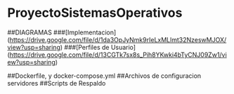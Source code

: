 # ProyectoSistemasOperativos
##DIAGRAMAS 
###[Implementacion] (https://drive.google.com/file/d/1da3OpJyNmk9rIeLxMLlmt32NzeswMJOX/view?usp=sharing)
###[Perfiles de Usuario] (https://drive.google.com/file/d/13CGTk7sx8s_Pih8YKwki4bTyCNJ09Zw1/view?usp=sharing)

##Dockerfile, y docker-compose.yml 
##Archivos de configuracion servidores 
##Scripts de Respaldo

